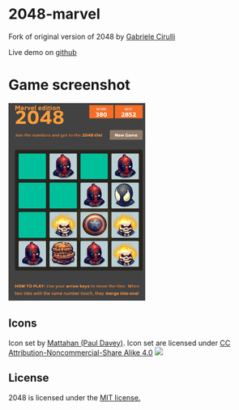 # 2048-marvel
Fork of original version of 2048 by [Gabriele Cirulli](https://github.com/gabrielecirulli/2048)

Live demo on [github](http://thisninja.github.io/2048-marvel/)

# Game screenshot #
  <img width="270" height="390" src="https://github.com/thisninja/2048-marvel/blob/gh-pages/images/Screenshot-2048.png">

## Icons
Icon set by [Mattahan (Paul Davey)](http://www.iconarchive.com/artist/mattahan.html). Icon set are licensed under [CC Attribution-Noncommercial-Share Alike 4.0](http://creativecommons.org/licenses/by/4.0/) [<img src="https://i.creativecommons.org/l/by/4.0/88x31.png">](http://creativecommons.org/licenses/by/4.0/)
## License
2048 is licensed under the [MIT license.](https://github.com/gabrielecirulli/2048/blob/master/LICENSE.txt)

